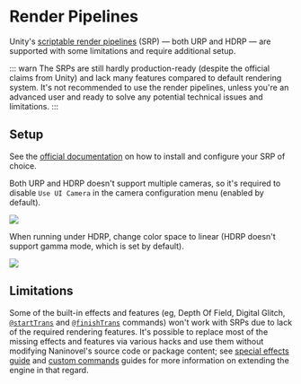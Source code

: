 # Render Pipelines

Unity's [scriptable render pipelines](https://docs.unity3d.com/Manual/ScriptableRenderPipeline.html) (SRP) — both URP and HDRP — are supported with some limitations and require additional setup.

::: warn
The SRPs are still hardly production-ready (despite the official claims from Unity) and lack many features compared to default rendering system. It's not recommended to use the render pipelines, unless you're an advanced user and ready to solve any potential technical issues and limitations.
:::

## Setup

See the [official documentation](https://docs.unity3d.com/Manual/ScriptableRenderPipeline.html) on how to install and configure your SRP of choice.

Both URP and HDRP doesn't support multiple cameras, so it's required to disable `Use UI Camera` in the camera configuration menu (enabled by default).

![](https://i.gyazo.com/5b70d18f028d27124bd8f4a25b2df47c.png)

When running under HDRP, change color space to linear (HDRP doesn't support gamma mode, which is set by default).

![](https://i.gyazo.com/2c053a6e3d79f080469787b7f09ee8f3.png)

## Limitations

Some of the built-in effects and features (eg, Depth Of Field, Digital Glitch, [`@startTrans`](/api/#starttrans) and [`@finishTrans`](/api/#finishtrans) commands) won't work with SRPs due to lack of the required rendering features. It's possible to replace most of the missing effects and features via various hacks and use them without modifying Naninovel's source code or package content; see [special effects guide](/guide/special-effects.md#adding-custom-effects) and [custom commands](/guide/custom-commands.md) guides for more information on extending the engine in that regard.